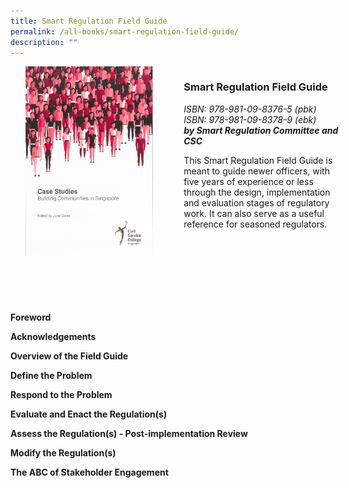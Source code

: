 ```yaml
---
title: Smart Regulation Field Guide
permalink: /all-books/smart-regulation-field-guide/
description: ""
---
```

<style>

	
.grid-container {
	display: grid;
	grid-template-columns: 50% 50%;
	grid-gap: 5%
	}
	
img {
		object-fit: contain;
		width: 100%;
		height: 80%;
	}	


</style>


<div class="grid-container">
	<div class="grid-child"><img src="/images/Books/Case%20Studies%20Building%20Communities%20in%20Singapore.png"></div>
	<div class="grid-child">
		<h3>Smart Regulation Field Guide</h3>
		<i>ISBN: 978-981-09-8376-5 (pbk)</i><br>
		<i>ISBN: 978-981-09-8378-9 (ebk)</i><br>
		<b><i>by Smart Regulation Committee and CSC</i></b>
		<p>This Smart Regulation Field Guide is meant to guide newer officers, with five years of experience or less through the design, implementation and evaluation stages of regulatory work. It can also serve as a useful reference for seasoned regulators.</p>
	</div>

</div>



<div>

<p><b>Foreword</b></p>
<p><b>Acknowledgements</b></p>
<p><b>Overview of the Field Guide</b></p>
<p><b>Define the Problem</b></p>
<p><b>Respond to the Problem</b></p>
<p><b>Evaluate and Enact the Regulation(s)</b></p>
<p><b>Assess the Regulation(s) - Post-implementation Review</b></p>
<p><b>Modify the Regulation(s)</b></p>
<p><b>The ABC of Stakeholder Engagement</b></p>
</div>